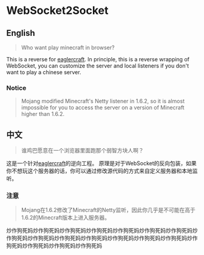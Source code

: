 # WebSocket2Socket
## English
> Who want play minecraft in browser?

This is a reverse for [eaglercraft](https://github.com/LAX1DUDE/eaglercraft). 
In principle, this is a reverse wrapping of WebSocket, you can customize the server and local listeners if you don't want to play a chinese server.

### Notice
> Mojang modified Minecraft's Netty listener in 1.6.2, so it is almost impossible for you to access the server on a version of Minecraft higher than 1.6.2.

## 中文
> 谁鸡巴愿意在一个浏览器里面跑那个弱智方块人啊？

这是一个针对[eaglercraft](https://github.com/LAX1DUDE/eaglercraft)的逆向工程。
原理是对于WebSocket的反向包装，如果你不想玩这个服务器的话，你可以通过修改源代码的方式来自定义服务器和本地监听。
### 注意
> Mojang在1.6.2修改了Minecraft的Netty监听，因此你几乎是不可能在高于1.6.2的Minecraft版本上进入服务器。

炒作狗死妈炒作狗死妈炒作狗死妈炒作狗死妈炒作狗死妈炒作狗死妈炒作狗死妈炒作狗死妈炒作狗死妈炒作狗死妈炒作狗死妈炒作狗死妈炒作狗死妈炒作狗死妈炒作狗死妈炒作狗死妈炒作狗死妈炒作狗死妈